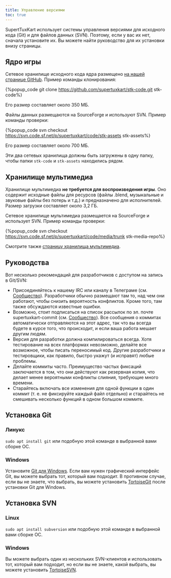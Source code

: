```yaml
---
title: Управление версиями
toc: true
---
```

SupertTuxKart использует системы управления версиями для исходного кода (Git) и для файлов данных (SVN). Поэтому, если у вас их нет, сначала установите их. Вы можете найти руководство для их установки внизу страницы.

## Ядро игры

Сетевое хранилище исходного кода ядра размещено [на нашей странице GitHub](https://github.com/supertuxkart/stk-code). Пример команды клонирования:

{%popup_code
git clone https://github.com/supertuxkart/stk-code.git stk-code%}

Его размер составляет около 350 МБ.

Файлы данных размещаются на SourceForge и используют SVN. Пример команды проверки:

{%popup_code
svn checkout https://svn.code.sf.net/p/supertuxkart/code/stk-assets stk-assets%}

Его размер составляет около 700 МБ.

Эти два сетевых хранилища должны быть загружены в одну папку, чтобы папки `stk-code` и `stk-assets` находились рядом.

## Хранилище мультимедиа

Хранилище мультимедиа **не требуется для воспроизведения игры**. Оно содержит исходные файлы для ресурсов (файлы .blend, музыкальные и звуковые файлы без потерь и т.д.) и предназначено для исполнителей. Размер загрузки составляет около 3,2 ГБ.

Сетевое хранилище мультимедиа размещается на SourceForge и использует SVN. Пример команды проверки: 

{%popup_code
svn checkout https://svn.code.sf.net/p/supertuxkart/code/media/trunk stk-media-repo%}

Смотрите также [страницу хранилища мультимедиа](Media_Repo).

## Руководства

Вот несколько рекомендаций для разработчиков с доступом на запись в Git/SVN:

* Присоединяйтесь к нашему IRC или каналу в Телеграме (см. [Сообщество](Сообщество)). Разработчики обычно размещают там то, над чем они работают, чтобы снизить вероятность конфликтов. Кроме того, там также обсуждаются известные ошибки.
* Возможно, стоит подписаться на список рассылок по эл. почте supertuxkart-commit (см. [Сообщество](Community)). Все сообщения о коммитах автоматически отправляются на этот адрес, так что вы всегда будете в курсе того, что происходит, и если ваша работа мешает другим людям.
* Версия для разработки должна компилироваться всегда. Хотя тестирование на всех платформах невозможно, делайте все возможное, чтобы писать переносимый код. Другие разработчики и тестировщики, как правило, быстро укажут (и исправят) любые проблемы.
* Делайте коммиты часто. Преимущество частых фиксаций заключается в том, что они действуют как резервная копия, что делает менее вероятными конфликты слияния, требующие много времени.
* Старайтесь включать все изменения для одной функции в один коммит (т. е. не фиксируйте каждый файл отдельно) и старайтесь не смешивать несколько функций в одном большом коммите.

## Установка Git

### Линукс
`sudo apt install git` или подобную этой команде в выбранной вами сборке ОС.

### Windows
Установите [Git для Windows](https://github.com/git-for-windows/git/releases/latest). Если вам нужен графический интерфейс Git, вы можете выбрать тот, который вам подходит. В противном случае, если вы не знаете, что выбрать, вы можете установить [TortoiseGit](https://tortoisegit.org/download) после установки Git для Windows.

## Установка SVN

### Linux
`sudo apt install subversion` или подобную этой команде в выбранной вами сборке ОС.

### Windows
Вы можете выбрать один из нескольких SVN-клиентов и использовать тот, который вам подходит, но если вы не знаете, какой выбрать, вы можете установить [TortoiseSVN](https://tortoisesvn.net/downloads.html).
